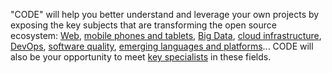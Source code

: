 "CODE" will help you better understand and leverage your own projects by exposing  the key subjects that are transforming the open source ecosystem: [Web](/en/track/23), [mobile phones and tablets](/en/track/20), [Big Data](/en/track/15), [cloud infrastructure](/en/track/21), [DevOps](/en/track/25),
[software quality](/en/track/12), [emerging languages and platforms](/en/track/28)... CODE will also be your opportunity to meet [key specialists](/en/speakers/?theme=code) in these fields.
